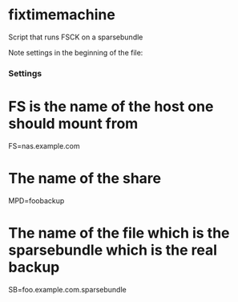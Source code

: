 # fixtimemachine
Script that runs FSCK on a sparsebundle

Note settings in the beginning of the file:

### Settings
# FS is the name of the host one should mount from
FS=nas.example.com
# The name of the share
MPD=foobackup
# The name of the file which is the sparsebundle which is the real backup
SB=foo.example.com.sparsebundle
